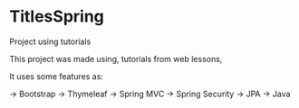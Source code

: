 # TitlesSpring
Project using tutorials

This project was made using, tutorials from web lessons, 

  It uses some features as: 
  
  -> Bootstrap
  -> Thymeleaf
  -> Spring MVC 
  -> Spring Security
  -> JPA
  -> Java
